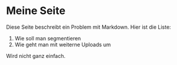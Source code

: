 # Meine Seite

Diese Seite beschreibt ein Problem mit Markdown. Hier ist die Liste:

1. Wie soll man segmentieren
2. Wie geht man mit weiterne Uploads um

Wird nicht ganz einfach.
